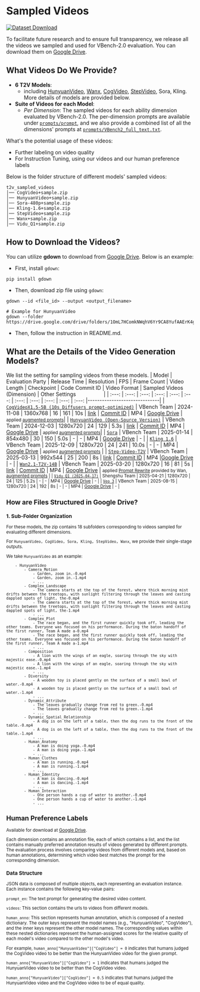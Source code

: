 # Sampled Videos

[![Dataset Download](https://img.shields.io/badge/Dataset-Download-red?logo=googlechrome&logoColor=red)](https://drive.google.com/drive/folders/19nXdrNFw-PxxYJcd9HyWmbLVe5Agmlc2)

To facilitate future research and to ensure full transparency, we release all the videos we sampled and used for VBench-2.0 evaluation. You can download them on [Google Drive](https://drive.google.com/drive/folders/19nXdrNFw-PxxYJcd9HyWmbLVe5Agmlc2).

## What Videos Do We Provide?
- **6 T2V Models**:
    - including [HunyuanVideo](https://github.com/Tencent/HunyuanVideo), [Wanx](https://github.com/Wan-Video/Wan2.1), [CogVideo](https://github.com/THUDM/CogVideo), [StepVideo](https://github.com/stepfun-ai/Step-Video-T2V), Sora, Kling. More details of models are provided below.
- **Suite of Videos for each Model**: 
    - *Per Dimension*: The sampled videos for each ability dimension evaluated by VBench-2.0. The per-dimension prompts are available under [`prompts/prompt`](https://github.com/Vchitect/VBench/tree/master/VBench-2.0/prompts/prompt), and we also provide a combined list of all the dimensions' prompts at [`prompts/VBench2_full_text.txt`](https://github.com/Vchitect/VBench/blob/master/VBench-2.0/prompts/VBench2_full_text.txt).
  
What's the potential usage of these videos:
- Further labeling on video quality
- For Instruction Tuning, using our videos and our human preference labels

Below is the folder structure of different models' sampled videos:
```
t2v_sampled_videos
│── CogVideo+sample.zip
│── HunyuanVideo+sample.zip
│── Sora-480p+sample.zip
│── Kling-1.6+sample.zip
│── StepVideo+sample.zip
│── Wanx+sample.zip
│── Vidu_Q1+sample.zip

```
## How to Download the Videos?
You can utilize **gdown** to download from [Google Drive](https://drive.google.com/drive/folders/19nXdrNFw-PxxYJcd9HyWmbLVe5Agmlc2). Below is an example:
- First, install `gdown`:
```
pip install gdown
```
- Then, download zip file using `gdown`:
```
gdown --id <file_id> --output <output_filename>

# Example for HunyuanVideo
gdown --folder https://drive.google.com/drive/folders/1OmL7HComkNWqhV6Yr9CA8YufAAErK4gu
```
- Then, follow the instruction in README.md.

## What are the Details of the Video Generation Models?
We list the setting for sampling videos from these models.
| Model | Evaluation Party | Release Time | Resolution | FPS | Frame Count | Video Length | Checkpoint | Code Commit ID | Video Format | Sampled Videos (Dimension) |                             Other Settings       &nbsp;&nbsp;&nbsp;&nbsp;&nbsp;&nbsp;&nbsp;&nbsp;&nbsp;&nbsp;&nbsp;&nbsp;&nbsp;&nbsp;&nbsp;&nbsp;&nbsp;                        |
| :---: | :---: | :---: | :---: | :---: | :---: | :---: | :---: | :---: | :---: | :---: |------------------------------|
| [`CogVideoX1.5-5B (10s Diffusers prompt-optimized)`](https://github.com/THUDM/CogVideo) | VBench Team | 2024-11-08 | 1360x768 | 16 | 161 | 10s | [link](https://huggingface.co/THUDM/CogVideoX1.5-5B/tree/main) |  [Commit ID](https://github.com/THUDM/CogVideo/tree/68d93ce8fc030f260e4a75eadfc318ed002eccce) | MP4 | [Google Drive](https://drive.google.com/drive/folders/1Cy_M_hTmkWI6cLyBMRx7Y7mhSdNyKlxe?usp=drive_link) | <small>applied [augmented prompts](https://github.com/Vchitect/VBench/blob/master/VBench-2.0/prompts/prompt_aug/VBench2_full_text_aug.txt)</small>|
| [`HunyuanVideo (Open-Source Version)`](https://github.com/Tencent/HunyuanVideo) | VBench Team | 2024-12-03 | 1280x720 | 24 | 129 | 5.3s | [link](https://huggingface.co/tencent/HunyuanVideo/tree/main) |  [Commit ID](https://github.com/Tencent/HunyuanVideo/tree/3579dbc7862b01106029a16f2172eec85629cce5) | MP4 | [Google Drive](https://drive.google.com/drive/folders/1OmL7HComkNWqhV6Yr9CA8YufAAErK4gu?usp=drive_link) | <small>applied [augmented prompts](https://github.com/Vchitect/VBench/blob/master/VBench-2.0/prompts/prompt_aug/VBench2_full_text_aug.txt)</small>|
| [`Sora`](https://sora.com/library) | VBench Team | 2025-01-14 | 854x480 | 30 | 150 | 5.0s | - | - | MP4 | [Google Drive](https://drive.google.com/drive/folders/1yK3xiD7HhpGjMKMFddcgouaV1bymSqSw?usp=sharing) | - |
| [`Kling 1.6`](https://sora.com/library) | VBench Team | 2025-12-09 | 1280x720 | 24 | 241 | 10.0s | - | - | MP4 | [Google Drive](https://drive.google.com/drive/folders/1VhlbBXQ_P9unUkxP8xsOhCAf3_9Iu1pn?usp=sharing) | <small>applied [augmented prompts](https://github.com/Vchitect/VBench/blob/master/VBench-2.0/prompts/prompt_aug/VBench2_full_text_aug.txt)</small> |
| [`Step-Video-T2V`](https://github.com/stepfun-ai/Step-Video-T2V) | VBench Team | 2025-03-13 | 992x544 | 25 | 200 | 8s | [link](https://huggingface.co/stepfun-ai/stepvideo-t2v/tree/main) | [Commit ID](https://github.com/stepfun-ai/Step-Video-T2V/tree/d3ca3d68513bf18d75ff50ff3452c8c8407f924f) | MP4 |[Google Drive](https://drive.google.com/drive/folders/1BeQ1iGspQ3bSCW9VLaeXyuOKjwtJSLTF?usp=drive_link) | - |
| [`Wan2.1-T2V-14B`](https://github.com/Wan-Video/Wan2.1/tree/main) | VBench Team | 2025-03-20 | 1280x720 | 16 | 81 | 5s | [link](https://huggingface.co/Wan-AI/Wan2.1-T2V-14B/tree/main) | [Commit ID](https://github.com/Wan-Video/Wan2.1/tree/b58b7c573776b76b6fe8d36086590e033173f9b1) | MP4 | [Google Drive](https://drive.google.com/drive/folders/1ZLK7Naq9jH0f9cbnpvo_s5IOpJzQn-w3?usp=drive_link) | <small>applied [Prompt Rewrite](https://github.com/Wan-Video/Wan2.1?tab=readme-ov-file#2-using-prompt-extension) provided by Wan, [augmented prompts](https://github.com/Vchitect/VBench/blob/master/VBench-2.0/prompts/prompt_aug/Wanx_full_text_aug.txt)  |
| [`Vidu Q1 (2025-04-17)`](https://www.vidu.studio/) | Shengshu Team | 2025-04-21 | 1280x720 | 24 | 125 | 5.2s | - | - | MP4 | [Google Drive](https://drive.google.com/drive/folders/1ZP6kgldD0akcqfu_IANdZIiNJGAFiGet?usp=drive_link) | - |
| [`Veo 3`](https://cloud.google.com/vertex-ai/generative-ai/docs/models/veo/3-0-generate-001?hl=zh-cn) | VBench Team | 2025-08-15 | 1280x720 | 24 | 192 | 8s | - | - | MP4 | [Google Drive](https://drive.google.com/drive/u/0/folders/1ULr1sIMNuDATK1SlMpq73wIQjdsDiYZ7) | - |
## How are Files Structured in Google Drive?

### 1. Sub-Folder Organization

For these models, the zip contains 18 subfolders corresponding to videos sampled for evaluating different dimensions. 

For `HunyuanVideo, CogVideo, Sora, Kling, StepVideo, Wanx`, we provide their single-stage outputs.

We take `HunyuanVideo` as an example:

```
    - HunyuanVideo
        - Camera_Motion   
            - Garden, zoom in.-0.mp4
            - Garden, zoom in.-1.mp4
            - ...
        - Complex_Landscape
            - The camera starts at the top of the forest, where thick morning mist drifts between the treetops, with sunlight filtering through the leaves and casting dappled spots of light, the-0.mp4
            - The camera starts at the top of the forest, where thick morning mist drifts between the treetops, with sunlight filtering through the leaves and casting dappled spots of light, the-1.mp4
            - ...
        - Complex_Plot
            - The race began, and the first runner quickly took off, leading the other teams. Everyone was focused on his performance. During the baton handoff of the first runner, Team A made a-0.mp4
            - The race began, and the first runner quickly took off, leading the other teams. Everyone was focused on his performance. During the baton handoff of the first runner, Team A made a-1.mp4
            - ...
        - Composition
            - A lion with the wings of an eagle, soaring through the sky with majestic ease.-0.mp4
            - A lion with the wings of an eagle, soaring through the sky with majestic ease.-1.mp4
            - ...
        - Diversity
            - A wooden toy is placed gently on the surface of a small bowl of water.-0.mp4
            - A wooden toy is placed gently on the surface of a small bowl of water.-1.mp4
            - ...
        - Dynamic_Attribute
            - The leaves gradually change from red to green.-0.mp4
            - The leaves gradually change from red to green.-1.mp4
            - ...
        - Dynamic_Spatial_Relationship
            - A dog is on the left of a table, then the dog runs to the front of the table.-0.mp4
            - A dog is on the left of a table, then the dog runs to the front of the table.-1.mp4
            - ...
        - Human_Anatomy
            - A man is doing yoga.-0.mp4
            - A man is doing yoga.-1.mp4
            - ...
        - Human_Clothes
            - A man is running.-0.mp4
            - A man is running.-1.mp4
            - ...
        - Human_Identity
            - A man is dancing.-0.mp4
            - A man is dancing.-1.mp4
            - ...
        - Human_Interaction
            - One person hands a cup of water to another.-0.mp4
            - One person hands a cup of water to another.-1.mp4
            - ...

```

## Human Preference Labels

Available for download at [Google Drive](https://drive.google.com/drive/folders/1vQ8cYL_3uB-34GUj6s5Igo3I3XEhCSWd?usp=sharing).

Each dimension contains an annotation file, each of which contains a list, and the list contains manually preferred annotation results of videos generated by different prompts. The evaluation process involves comparing videos from different models and, based on human annotations, determining which video best matches the prompt for the corresponding dimension.

### Data Structure

JSON data is composed of multiple objects, each representing an evaluation instance. Each instance contains the following key-value pairs:

`prompt_en`: The text prompt for generating the desired video content.

`videos`: This section contains the urls to videos from different models.

`human_anno`: This section represents human annotation, which is composed of a nested dictionary. The outer keys represent the model names (e.g., "HunyuanVideo", "CogVideo"), and the inner keys represent the other model names. The corresponding values within these nested dictionaries represent the human-assigned scores for the relative quality of each model's video compared to the other model's video.

For example, `human_anno["HunyuanVideo"]["CogVideo"] = 0` indicates that humans judged the CogVideo video to be better than the HunyuanVideo video for the given prompt.

`human_anno["HunyuanVideo"]["CogVideo"] = 1` indicates that humans judged the HunyuanVideo video to be better than the CogVideo video.

`human_anno["HunyuanVideo"]["CogVideo"] = 0.5` indicates that humans judged the HunyuanVideo video and the CogVideo video to be of equal quality.
